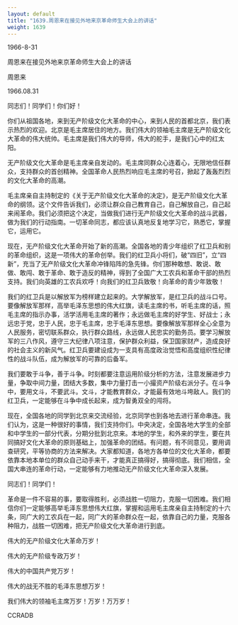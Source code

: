 ```yaml
---
layout: default
title: "1639.周恩来在接见外地来京革命师生大会上的讲话"
weight: 1639
---
```


1966-8-31

周恩来在接见外地来京革命师生大会上的讲话

周恩来

1966.08.31

同志们！同学们！你们好！

你们从祖国各地，来到无产阶级文化大革命的中心，来到人民的首都北京，我们表示热烈的欢迎。北京是毛主席居住的地方。我们伟大的领袖毛主席是无产阶级文化大革命的伟大统帅。毛主席是我们伟大的导师，伟大的舵手，是我们心中的红太阳。

无产阶级文化大革命是毛主席亲自发动的。毛主席同群众心连着心，无限地信任群众，支持群众的首创精神。全国革命人民热烈响应毛主席的号召，掀起了轰轰烈烈的文化大革命的高潮。

毛主席亲自主持制定的《关于无产阶级文化大革命的决定》，是无产阶级文化大革命的纲领。这个文件告诉我们，必须让群众自己教育自己，自己解放自己，自己起来闹革命。我们必须把这个决定，当做我们进行无产阶级文化大革命的战斗武器，做为我们的行动指南。一切革命同志，都应该认真地反复地学习它，熟悉它，掌握它，运用它。

现在，无产阶级文化大革命开始了新的高潮。全国各地的青少年组织了红卫兵和别的革命组织，这是一项伟大的革命创举。我们的红卫兵小将们，破“四旧”，立“四新”，充当了无产阶级文化大革命冲锋陷阵的急先锋。你们那种敢想、敢说、敢做、敢闯、敢于革命、敢于造反的精神，得到了全国广大工农兵和革命干部的热烈支持。我们向英雄的工农兵欢呼！向我们的红卫兵致敬！向革命的青少年致敬！

我们的红卫兵是以解放军为榜样建立起来的。大学解放军，是红卫兵的战斗口号。要像解放军那样，高举毛泽东思想的伟大红旗，读毛主席的书，听毛主席的话，照毛主席的指示办事，活学活用毛主席的著作；永远做毛主席的好学生、好战士；永远忠于党，忠于人民，忠于毛主席，忠于毛泽东思想。要像解放军那样全心全意为人民服务，密切联系群众，执行群众路线，永远做人民忠实的勤务员。要学习解放军的三八作风，遵守三大纪律八项注意，保护群众利益，保卫国家财产，造成良好的社会主义的新风气。红卫兵要建设成为一支具有高度政治觉悟和高度组织性纪律性的战斗队伍，成为解放军的可靠的后备军。

我们要敢于斗争，善于斗争。时刻都要注意运用阶级分析的方法，注意发展进步力量，争取中间力量，团结大多数，集中力量打击一小撮资产阶级右派分子。在斗争中，要用文斗，不要武斗。文斗，才能教育群众，才能最有效地斗垮敌人。我们的红卫兵，一定能够在斗争中成长起来，成为智勇双全的闯将。

现在，全国各地的同学到北京来交流经验，北京同学也到各地去进行革命串连。我们认为，这是一种很好的事情，我们支持你们。中央决定，全国各地大学生的全部和中学生的一部分代表，分期分批到北京来。本地的学生，和外来的学生，要在共同搞好文化大革命的原则基础上，加强革命的团结。有问题，有不同意见，要用调查研究，平等协商的方法来解决。大家都知道，各地方各单位的文化大革命，都要依靠本地本单位的群众自己动手来干，才能真正搞得好，搞得彻底。我们相信，全国大串连的革命行动，一定能够有力地推动无产阶级文化大革命深入发展。

同志们！同学们！

革命是一件不容易的事，要取得胜利，必须战胜一切阻力，克服一切困难。我们相信你们一定能够高举毛泽东思想伟大红旗，掌握和运用毛主席亲自主持制定的十六条，同广大的工农兵在一起，同广大的革命群众在一起，依靠自己的力量，克服各种阻力，战胜一切困难，把无产阶级文化大革命进行到底。

伟大的无产阶级文化大革命万岁！

伟大的无产阶级专政万岁！

伟大的中国共产党万岁！

伟大的战无不胜的毛泽东思想万岁！

我们伟大的领袖毛主席万岁！万岁！万万岁！

CCRADB

